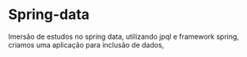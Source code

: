 # Spring-data
Imersão de estudos no spring data, utilizando jpql e framework spring, criamos uma aplicação para inclusão de dados,
